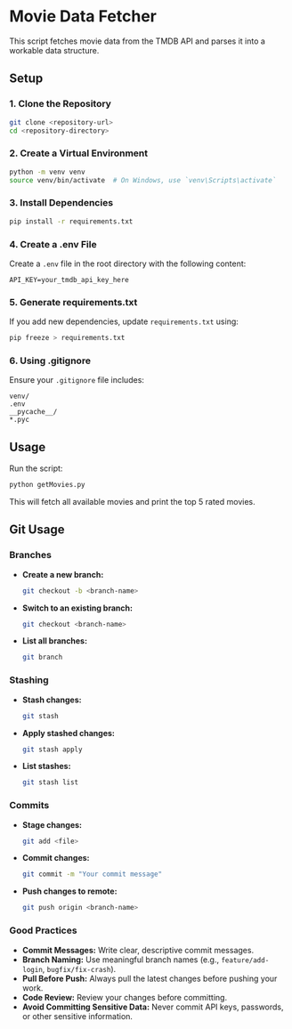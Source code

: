 # Movie Data Fetcher

This script fetches movie data from the TMDB API and parses it into a workable data structure.

## Setup

### 1. Clone the Repository
```bash
git clone <repository-url>
cd <repository-directory>
```

### 2. Create a Virtual Environment
```bash
python -m venv venv
source venv/bin/activate  # On Windows, use `venv\Scripts\activate`
```

### 3. Install Dependencies
```bash
pip install -r requirements.txt
```

### 4. Create a .env File
Create a `.env` file in the root directory with the following content:
```
API_KEY=your_tmdb_api_key_here
```

### 5. Generate requirements.txt
If you add new dependencies, update `requirements.txt` using:
```bash
pip freeze > requirements.txt
```

### 6. Using .gitignore
Ensure your `.gitignore` file includes:
```
venv/
.env
__pycache__/
*.pyc
```

## Usage
Run the script:
```bash
python getMovies.py
```

This will fetch all available movies and print the top 5 rated movies.

## Git Usage

### Branches
- **Create a new branch:**
  ```bash
  git checkout -b <branch-name>
  ```
- **Switch to an existing branch:**
  ```bash
  git checkout <branch-name>
  ```
- **List all branches:**
  ```bash
  git branch
  ```

### Stashing
- **Stash changes:**
  ```bash
  git stash
  ```
- **Apply stashed changes:**
  ```bash
  git stash apply
  ```
- **List stashes:**
  ```bash
  git stash list
  ```

### Commits
- **Stage changes:**
  ```bash
  git add <file>
  ```
- **Commit changes:**
  ```bash
  git commit -m "Your commit message"
  ```
- **Push changes to remote:**
  ```bash
  git push origin <branch-name>
  ```

### Good Practices
- **Commit Messages:** Write clear, descriptive commit messages.
- **Branch Naming:** Use meaningful branch names (e.g., `feature/add-login`, `bugfix/fix-crash`).
- **Pull Before Push:** Always pull the latest changes before pushing your work.
- **Code Review:** Review your changes before committing.
- **Avoid Committing Sensitive Data:** Never commit API keys, passwords, or other sensitive information.